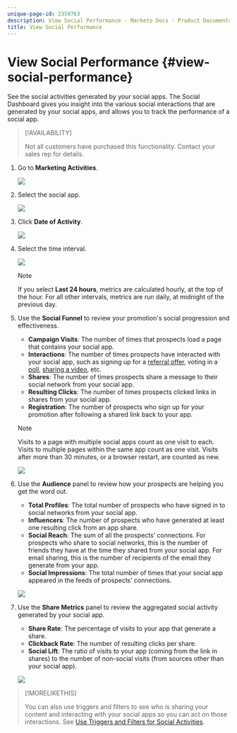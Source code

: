 ```yaml
---
unique-page-id: 2359763
description: View Social Performance - Marketo Docs - Product Documentation
title: View Social Performance
---
```


# View Social Performance {#view-social-performance}

See the social activities generated by your social apps. The Social Dashboard gives you insight into the various social interactions that are generated by your social apps, and allows you to track the performance of a social app.

>[!AVAILABILITY]
>
>Not all customers have purchased this functionality. Contact your sales rep for details.

1. Go to **Marketing Activities**.

   ![](assets/login-marketing-activities.png)

1. Select the social app.

   ![](assets/image2014-9-23-17-3a10-3a13.png)

1. Click **Date of Activity**.

   ![](assets/image2014-9-23-17-3a10-3a22.png)

1. Select the time interval.

   ![](assets/image2014-9-23-17-3a10-3a35.png)

   >[!NOTE]
   >
   >If you select **Last 24 hours**, metrics are calculated hourly, at the top of the hour. For all other intervals, metrics are run daily, at midnight of the previous day.

1. Use the **Social Funnel** to review your promotion's social progression and effectiveness.

    * **Campaign Visits**: The number of times that prospects load a page that contains your social app.
    * **Interactions**: The number of times prospects have interacted with your social app, such as signing up for a [referral offer](/help/marketo/product-docs/demand-generation/social/referral-offers/create-a-referral-offer.md), voting in a [poll](/help/marketo/product-docs/demand-generation/social/creating-a-poll/create-a-poll.md), [sharing a video](/help/marketo/product-docs/demand-generation/landing-pages/free-form-landing-pages/add-a-video-to-a-free-form-landing-page.md), etc.
    * **Shares**: The number of times prospects share a message to their social network from your social app.
    * **Resulting Clicks**: The number of times prospects clicked links in shares from your social app.
    * **Registration**: The number of prospects who sign up for your promotion after following a shared link back to your app.

   >[!NOTE]
   >
   >Visits to a page with multiple social apps count as one visit to each. Visits to multiple pages within the same app count as one visit. Visits after more than 30 minutes, or a browser restart, are counted as new.

   ![](assets/image2014-9-23-17-3a11-3a16.png)

1. Use the **Audience** panel to review how your prospects are helping you get the word out.

    * **Total Profiles**: The total number of prospects who have signed in to social networks from your social app.
    * **Influencers**: The number of prospects who have generated at least one resulting click from an app share.
    * **Social Reach**: The sum of all the prospects’ connections. For prospects who share to social networks, this is the number of friends they have at the time they shared from your social app. For email sharing, this is the number of recipients of the email they generate from your app.
    * **Social Impressions**: The total number of times that your social app appeared in the feeds of prospects’ connections.

   ![](assets/image2014-9-23-17-3a11-3a26.png)

1. Use the **Share Metrics** panel to review the aggregated social activity generated by your social app.

    * **Share Rate**: The percentage of visits to your app that generate a share.
    * **Clickback Rate**: The number of resulting clicks per share.
    * **Social Lift**: The ratio of visits to your app (coming from the link in shares) to the number of non-social visits (from sources other than your social app).

   ![](assets/image2014-9-23-17-3a11-3a35.png)

>[!MORELIKETHIS]
>
>You can also use triggers and filters to see who is sharing your content and interacting with your social apps so you can act on those interactions. See [Use Triggers and Filters for Social Activities](/help/marketo/product-docs/demand-generation/social/social-functions/triggers-and-filters-for-social-activities.md).
